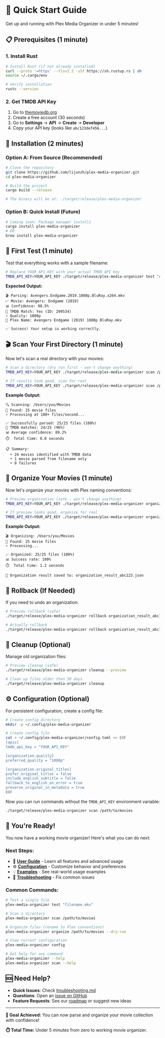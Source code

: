 # 🚀 Quick Start Guide

Get up and running with Plex Media Organizer in under 5 minutes!

## 📋 Prerequisites (1 minute)

### 1. Install Rust
```bash
# Install Rust (if not already installed)
curl --proto '=https' --tlsv1.2 -sSf https://sh.rustup.rs | sh
source ~/.cargo/env

# Verify installation
rustc --version
```

### 2. Get TMDB API Key
1. Go to [themoviedb.org](https://www.themoviedb.org/)
2. Create a free account (30 seconds)
3. Go to **Settings** → **API** → **Create** → **Developer**
4. Copy your API key (looks like `abc123def456...`)

## 🔧 Installation (2 minutes)

### Option A: From Source (Recommended)
```bash
# Clone the repository
git clone https://github.com/lijunzh/plex-media-organizer.git
cd plex-media-organizer

# Build the project
cargo build --release

# The binary will be at: ./target/release/plex-media-organizer
```

### Option B: Quick Install (Future)
```bash
# Coming soon: Package manager installs
cargo install plex-media-organizer
# OR
brew install plex-media-organizer
```

## 🧪 First Test (1 minute)

Test that everything works with a sample filename:

```bash
# Replace YOUR_API_KEY with your actual TMDB API key
TMDB_API_KEY=YOUR_API_KEY ./target/release/plex-media-organizer test "Avengers.Endgame.2019.1080p.BluRay.x264.mkv"
```

**Expected Output:**
```
🎬 Parsing: Avengers.Endgame.2019.1080p.BluRay.x264.mkv
✅ Movie: Avengers: Endgame (2019)
📊 Confidence: 98.5%
🎯 TMDB Match: Yes (ID: 299534)
⚡ Quality: 1080p
📁 Plex Name: Avengers Endgame (2019) 1080p BluRay.mkv

✅ Success! Your setup is working correctly.
```

## 🎬 Scan Your First Directory (1 minute)

Now let's scan a real directory with your movies:

```bash
# Scan a directory (dry run first - won't change anything)
TMDB_API_KEY=YOUR_API_KEY ./target/release/plex-media-organizer scan /path/to/your/movies --dry-run

# If results look good, scan for real
TMDB_API_KEY=YOUR_API_KEY ./target/release/plex-media-organizer scan /path/to/your/movies
```

**Example Output:**
```
🔍 Scanning: /Users/you/Movies
📁 Found: 25 movie files
⚡ Processing at 180+ files/second...

✅ Successfully parsed: 25/25 files (100%)
🎯 TMDB matches: 24/25 (96%)
📊 Average confidence: 89.2%
⏱️  Total time: 0.8 seconds

📋 Summary:
  • 24 movies identified with TMDB data
  • 1 movie parsed from filename only
  • 0 failures
```

## 🎯 Organize Your Movies (1 minute)

Now let's organize your movies with Plex naming conventions:

```bash
# Preview organization (safe - won't change anything)
TMDB_API_KEY=YOUR_API_KEY ./target/release/plex-media-organizer organize /path/to/your/movies --preview

# If preview looks good, organize for real
TMDB_API_KEY=YOUR_API_KEY ./target/release/plex-media-organizer organize /path/to/your/movies
```

**Example Output:**
```
🎬 Organizing: /Users/you/Movies
📁 Found: 25 movie files
⚡ Processing...

✅ Organized: 25/25 files (100%)
📊 Success rate: 100%
⏱️  Total time: 1.2 seconds

📄 Organization result saved to: organization_result_abc123.json
```

## 🔄 Rollback (If Needed)

If you need to undo an organization:

```bash
# Preview rollback (safe)
./target/release/plex-media-organizer rollback organization_result_abc123.json --preview

# Actually rollback
./target/release/plex-media-organizer rollback organization_result_abc123.json
```

## 🧹 Cleanup (Optional)

Manage old organization files:

```bash
# Preview cleanup (safe)
./target/release/plex-media-organizer cleanup --preview

# Clean up files older than 30 days
./target/release/plex-media-organizer cleanup
```

## ⚙️ Configuration (Optional)

For persistent configuration, create a config file:

```bash
# Create config directory
mkdir -p ~/.config/plex-media-organizer

# Create config file
cat > ~/.config/plex-media-organizer/config.toml << EOF
[apis]
tmdb_api_key = "YOUR_API_KEY"

[organization.quality]
preferred_quality = "1080p"

[organization.original_titles]
prefer_original_titles = false
include_english_subtitle = false
fallback_to_english_on_error = true
preserve_original_in_metadata = true
EOF
```

Now you can run commands without the `TMDB_API_KEY` environment variable:

```bash
./target/release/plex-media-organizer scan /path/to/movies
```

## 🎉 You're Ready!

You now have a working movie organizer! Here's what you can do next:

### **Next Steps:**
- 📖 **[User Guide](user-guide.md)** - Learn all features and advanced usage
- ⚙️ **[Configuration](configuration.md)** - Customize behavior and preferences  
- 💡 **[Examples](examples/)** - See real-world usage examples
- 🔧 **[Troubleshooting](troubleshooting.md)** - Fix common issues

### **Common Commands:**
```bash
# Test a single file
plex-media-organizer test "filename.mkv"

# Scan a directory
plex-media-organizer scan /path/to/movies

# Organize files (rename to Plex conventions)
plex-media-organizer organize /path/to/movies --dry-run

# View current configuration
plex-media-organizer config

# Get help for any command
plex-media-organizer --help
plex-media-organizer scan --help
```

## 🆘 Need Help?

- **Quick Issues**: Check [troubleshooting.md](troubleshooting.md)
- **Questions**: Open an [issue on GitHub](https://github.com/lijunzh/plex-media-organizer/issues)
- **Feature Requests**: See our [roadmap](../project/roadmap.md) or suggest new ideas

---

**🎯 Goal Achieved:** You can now parse and organize your movie collection with confidence!

**⏱️ Total Time:** Under 5 minutes from zero to working movie organizer.
